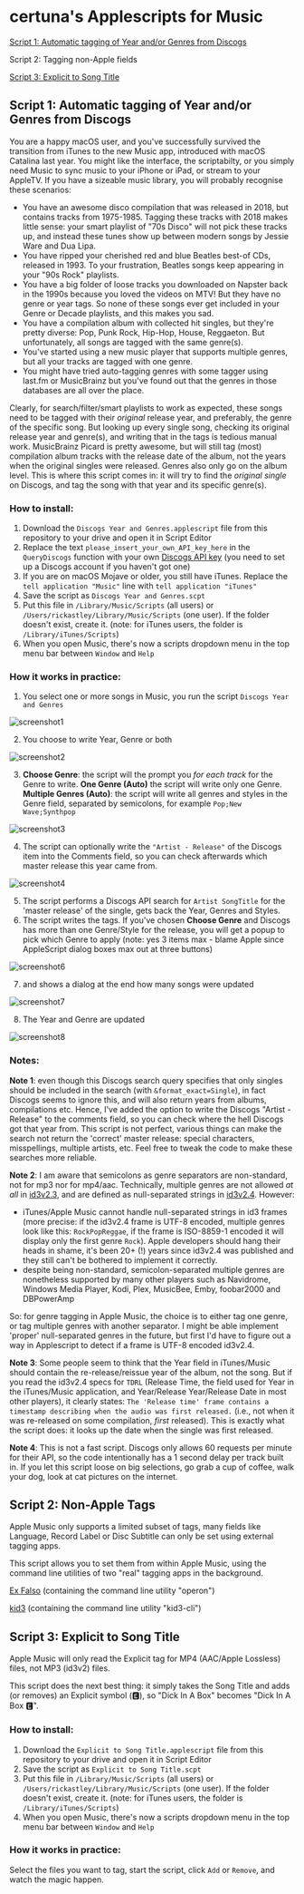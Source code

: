 # certuna's Applescripts for Music

[Script 1: Automatic tagging of Year and/or Genres from Discogs](#script-1-automatic-tagging-of-year-andor-genres-from-discogs)

Script 2: Tagging non-Apple fields

[Script 3: Explicit to Song Title](#script-3-explicit-to-song-title)

## Script 1: Automatic tagging of Year and/or Genres from Discogs

You are a happy macOS user, and you've successfully survived the transition from iTunes to the new Music app, introduced with macOS Catalina last year. You might like the interface, the scriptabilty, or you simply need Music to sync music to your iPhone or iPad, or stream to your AppleTV. If you have a sizeable music library, you will probably recognise these scenarios:
- You have an awesome disco compilation that was released in 2018, but contains tracks from 1975-1985. Tagging these tracks with 2018 makes little sense: your smart playlist of "70s Disco" will not pick these tracks up, and instead these tunes show up between modern songs by Jessie Ware and Dua Lipa.
- You have ripped your cherished red and blue Beatles best-of CDs, released in 1993. To your frustration, Beatles songs keep appearing in your "90s Rock" playlists.
- You have a big folder of loose tracks you downloaded on Napster back in the 1990s because you loved the videos on MTV! But they have no genre or year tags. So none of these songs ever get included in your Genre or Decade playlists, and this makes you sad.
- You have a compilation album with collected hit singles, but they're pretty diverse: Pop, Punk Rock, Hip-Hop, House, Reggaeton. But unfortunately, all songs are tagged with the same genre(s).
- You've started using a new music player that supports multiple genres, but all your tracks are tagged with one genre.
- You might have tried auto-tagging genres with some tagger using last.fm or MusicBrainz but you've found out that the genres in those databases are all over the place.

Clearly, for search/filter/smart playlists to work as expected, these songs need to be tagged with their *original* release year, and preferably, the genre of the specific song. But looking up every single song, checking its original release year and genre(s), and writing that in the tags is tedious manual work. MusicBrainz Picard is pretty awesome, but will still tag (most) compilation album tracks with the release date of the album, not the years when the original singles were released. Genres also only go on the album level. This is where this script comes in: it will try to find the *original single* on Discogs, and tag the song with that year and its specific genre(s).

### How to install:
1. Download the `Discogs Year and Genres.applescript` file from this repository to your drive and open it in Script Editor
2. Replace the text `please_insert_your_own_API_key_here` in the `QueryDiscogs` function with your own [Discogs API key](https://www.discogs.com/settings/developers) (you need to set up a Discogs account if you haven't got one)
3. If you are on macOS Mojave or older, you still have iTunes. Replace the `tell application "Music"` line with `tell application "iTunes"`
4. Save the script as `Discogs Year and Genres.scpt`
5. Put this file in `/Library/Music/Scripts` (all users) or `/Users/rickastley/Library/Music/Scripts` (one user). If the folder doesn't exist, create it. (note: for iTunes users, the folder is `/Library/iTunes/Scripts`)
6. When you open Music, there's now a scripts dropdown menu in the top menu bar between `Window` and `Help`

### How it works in practice:
1. You select one or more songs in Music, you run the script `Discogs Year and Genres`

![screenshot1](images/1.png)

2. You choose to write Year, Genre or both

![screenshot2](images/2.png)

3. **Choose Genre**: the script will the prompt you *for each track* for the Genre to write. **One Genre (Auto)** the script will write only one Genre. **Multiple Genres (Auto)**: the script will write all genres and styles in the Genre field, separated by semicolons, for example `Pop;New Wave;Synthpop`

![screenshot3](images/3.png)

4. The script can optionally write the `"Artist - Release"` of the Discogs item into the Comments field, so you can check afterwards which master release this year came from.

![screenshot4](images/4.png)

5. The script performs a Discogs API search for `Artist SongTitle` for the 'master release' of the single, gets back the Year, Genres and Styles.
6. The script writes the tags. If you've chosen **Choose Genre** and Discogs has more than one Genre/Style for the release, you will get a popup to pick which Genre to apply (note: yes 3 items max - blame Apple since AppleScript dialog boxes max out at three buttons)

![screenshot6](images/6.png)

7. and shows a dialog at the end how many songs were updated

![screenshot7](images/7.png)

8. The Year and Genre are updated

![screenshot8](images/8.png)

### Notes:

**Note 1**: even though this Discogs search query specifies that only singles should be included in the search (with `&format_exact=Single`), in fact Discogs seems to ignore this, and will also return years from albums, compilations etc. Hence, I've added the option to write the Discogs "Artist - Release" to the comments field, so you can check where the hell Discogs got that year from. This script is not perfect, various things can make the search not return the 'correct' master release: special characters, misspellings, multiple artists, etc. Feel free to tweak the code to make these searches more reliable.

**Note 2**: I am aware that semicolons as genre separators are non-standard, not for mp3 nor for mp4/aac. Technically, multiple genres are not allowed *at all* in [id3v2.3](https://id3.org/id3v2.3.0#Declared_ID3v2_frames), and are defined as null-separated strings in [id3v2.4](https://id3.org/id3v2.4.0-frames). However:
- iTunes/Apple Music cannot handle null-separated strings in id3 frames (more precise: if the id3v2.4 frame is UTF-8 encoded, multiple genres look like this: `RockPopReggae`, if the frame is ISO-8859-1 encoded it will display only the first genre `Rock`). Apple developers should hang their heads in shame, it's been 20+ (!) years since id3v2.4 was published and they still can't be bothered to implement it correctly.
- despite being non-standard, semicolon-separated multiple genres are nonetheless supported by many other players such as Navidrome, Windows Media Player, Kodi, Plex, MusicBee, Emby, foobar2000 and DBPowerAmp

So: for genre tagging in Apple Music, the choice is to either tag one genre, or tag multiple genres with another separator. I might be able implement 'proper' null-separated genres in the future, but first I'd have to figure out a way in Applescript to detect if a frame is UTF-8 encoded id3v2.4.

**Note 3**: Some people seem to think that the Year field in iTunes/Music should contain the re-release/reissue year of the album, not the song. But if you read the id3v2.4 specs for `TDRL` (Release Time, the field used for Year in the iTunes/Music application, and Year/Release Year/Release Date in most other players), it clearly states: `The 'Release time' frame contains a timestamp describing when the audio was first released.` (i.e., not when it was re-released on some compilation, _first_ released). This is exactly what the script does: it looks up the date when the single was first released.

**Note 4**: This is not a fast script. Discogs only allows 60 requests per minute for their API, so the code intentionally has a 1 second delay per track built in. If you let this script loose on big selections, go grab a cup of coffee, walk your dog, look at cat pictures on the internet.

## Script 2: Non-Apple Tags

Apple Music only supports a limited subset of tags, many fields like Language, Record Label or Disc Subtitle can only be set using external tagging apps.

This script allows you to set them from within Apple Music, using the command line utilities of two "real" tagging apps in the background.

[Ex Falso](https://quodlibet.readthedocs.io/en/latest/downloads.html#macosx) (containing the command line utility "operon")

[kid3](https://kid3.kde.org/) (containing the command line utility "kid3-cli")

## Script 3: Explicit to Song Title

Apple Music will only read the Explicit tag for MP4 (AAC/Apple Lossless) files, not MP3 (id3v2) files.

This script does the next best thing: it simply takes the Song Title and adds (or removes) an Explicit symbol (🅴), so "Dick In A Box" becomes "Dick In A Box 🅴". 

### How to install:
1. Download the `Explicit to Song Title.applescript` file from this repository to your drive and open it in Script Editor
4. Save the script as `Explicit to Song Title.scpt`
4. Put this file in `/Library/Music/Scripts` (all users) or `/Users/rickastley/Library/Music/Scripts` (one user). If the folder doesn't exist, create it. (note: for iTunes users, the folder is `/Library/iTunes/Scripts`)
5. When you open Music, there's now a scripts dropdown menu in the top menu bar between `Window` and `Help`

### How it works in practice:
Select the files you want to tag, start the script, click `Add` or `Remove`, and watch the magic happen.
